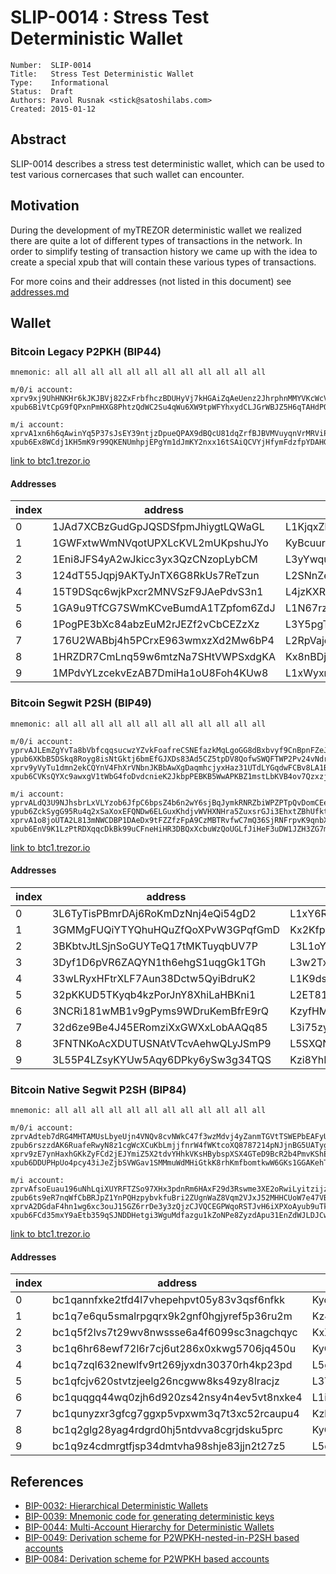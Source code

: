 # SLIP-0014 : Stress Test Deterministic Wallet

```
Number:  SLIP-0014
Title:   Stress Test Deterministic Wallet
Type:    Informational
Status:  Draft
Authors: Pavol Rusnak <stick@satoshilabs.com>
Created: 2015-01-12
```

## Abstract

SLIP-0014 describes a stress test deterministic wallet, which can be used
to test various cornercases that such wallet can encounter.

## Motivation

During the development of myTREZOR deterministic wallet we realized there
are quite a lot of different types of transactions in the network. In order
to simplify testing of transaction history we came up with the idea to create
a special xpub that will contain these various types of transactions.

For more coins and their addresses (not listed in this document) see [addresses.md](slip-0014/addresses.md)

## Wallet

### Bitcoin Legacy P2PKH (BIP44)

```
mnemonic: all all all all all all all all all all all all

m/0/i account:
xprv9xj9UhHNKHr6kJKJBVj82ZxFrbfhczBDUHyVj7kHGAiZqAeUenz2JhrphnMMYVKcWcVPFJESngtKsVa4FYEvFfWUTtZThCoZdwDeS9qQnqm
xpub6BiVtCpG9fQPxnPmHXG8PhtzQdWC2Su4qWu6XW9tpWFYhxydCLJGrWBJZ5H6qTAHdPQ7pQhtpjiYZVZARo14qHiay2fvrX996oEP42u8wZy

m/i account:
xprvA1xn6h6qAwinYq5P37sJsEY39ntjzDpueQPAX9dBQcU81dqZrfBJBVMVuyqnVrMRViPxriZkdLd2vTtpnJaoaomJ67JBk3G1xMagp89w2XX
xpub6Ex8WCdj1KH5mK9r99QKENUmhpjEPgYm1dJmKY2nxx16tSAiQCVYjHfymFdzfpYDAHGtWYTif7WkUKLMULRJFPeV1hvEbeXqrM11K85yPjp
```

[link to btc1.trezor.io](https://btc1.trezor.io/xpub/xpub6BiVtCpG9fQPxnPmHXG8PhtzQdWC2Su4qWu6XW9tpWFYhxydCLJGrWBJZ5H6qTAHdPQ7pQhtpjiYZVZARo14qHiay2fvrX996oEP42u8wZy)

#### Addresses

index | address                            | private key
------|------------------------------------|-----------------------------------------------------
   0  | 1JAd7XCBzGudGpJQSDSfpmJhiygtLQWaGL | L1KjqxZkUwdXaKNL15F2jJZVZpgi2HkHPHGyqTrQNNegyZez3A7Z
   1  | 1GWFxtwWmNVqotUPXLcKVL2mUKpshuJYo  | KyBcuurcaJw6NqnZsmtpDqjbsS67PTXEZAK9QyFEDsyYjmNJJozj
   2  | 1Eni8JFS4yA2wJkicc3yx3QzCNzopLybCM | L3yYwqub7bYq6qKkPf9UAE7uuZYV8adAHvEaceXY9fKX8G7FDCoZ
   3  | 124dT55Jqpj9AKTyJnTX6G8RkUs7ReTzun | L2SNnZeTNHwgr9mayyHLZxmpyQN4SNbrxjBf9Rwq5Fvu2wwTm476
   4  | 15T9DSqc6wjkPxcr2MNVSzF9JAePdvS3n1 | L4jzKXRhQXesPeUSUNi7EMHAEBFzwJuAkZsNi5tja9rLxgGajwPv
   5  | 1GA9u9TfCG7SWmKCveBumdA1TZpfom6ZdJ | L1N67rzEMn6fqvhkFeDnt11LMxYdGZtGQgdYVuASNpmQRawgbJEN
   6  | 1PogPE3bXc84abzEuM2rJEZf2vCbCEZzXz | L3Y5pgT2ewKqdqh6kcGDQ7YHFoW5Vh4xErrPqb4Yjb5re9QYZw7D
   7  | 176U2WABbj4h5PCrxE963wmxzXd2Mw6bP4 | L2RpVajejxusxUXqLHTFJAyp1nzJnT2xuJpfm7Uah4GGUHz7XD58
   8  | 1HRZDR7CmLnq59w6mtzNa7SHtVWPSxdgKA | Kx8nBDjAkXkykD62AF8XjP8W5Z4a79iZC8Z7axyDWXsZTcn5agzM
   9  | 1MPdvYLzcekvEzAB7DmiHa1oU8Foh4KUw8 | L1xWyxmCkjsB2Z9wnjoZ5TGabeg8KbpZt1PjgVsKA9pn3L7JCiTs

### Bitcoin Segwit P2SH (BIP49)

```
mnemonic: all all all all all all all all all all all all

m/0/i account:
yprvAJLEmZgYvTa8bVbfcqqsucwzYZvkFoafreCSNEfazkMqLgoGG8dBxbvyf9CnBpnFZeJPQn557NkeBJX3AAVfPVzh97JgJDh5KKcKDCEbbzm
ypub6XKbB5DSkq8Royg8isNtGktj6bmEfGJXDs83Ad5CZ5tpDV8QofwSWQFTWP2Pv24vNdrPhquehL7vRMvSTj2GpKv6UaTQCBKZALm6RJAmxG6
xprv9yVyTu1dmn2ekCQYnV4FhXrVNbnJKBbAwXgDaqmhcjyxHaz31UTdLYGqdwFCBv8LA1BafJUWeiQ6J1uUSU5ebGK6GmcFiJsb3bYfpfpLyva
xpub6CVKsQYXc9awxgV1tWbG4foDvdcnieK2JkbpPEBKB5WwAPKBZ1mstLbKVB4ov7QzxzjaxNK6EfmNY5Jsk2cG26EVcEkycGW4tchT2dyUhrx

m/i account:
yprvALdQ3U9NJhsbrLxVLYzob6JfpC6bpsZ4b6n2wY6sjBqJymkRNRZbiWPZPTpQvDomCEePhzdHGNCYmrUpJXVrAS7XE77u2ks7ngs2DgoWAZv
ypub6ZckSygG95Ru4q2xSaXoxEFQNDw6ELGuxKhdjvWVHXNHra5ZuxsrGJi3EhxtZBhUfkteowVwM3xEDqYoSHemQTJPH67BTUXc1V7Hvneqgzd
xprvA1o8joUTA2L813mNWCDBP1DAeDx9tFZZfzFpA9CzMBTRvfwC7mQ36SjRNFrpvK9qnbXaxX2iohqztZsFaq5qNCRvMmRUSr3dWxoNq8pNtmz
xpub6EnV9K1LzPtRDXqqcDkBk99uCFneHiHR3DBQxXcbuWzQoUGLfJiHeF3uDW1JZH3ZG7mr4TuNtPbgLYwEibEkcDcnQkQksZi7jm3eY8PqKFv
```

[link to btc1.trezor.io](https://btc1.trezor.io/xpub/ypub6XKbB5DSkq8Royg8isNtGktj6bmEfGJXDs83Ad5CZ5tpDV8QofwSWQFTWP2Pv24vNdrPhquehL7vRMvSTj2GpKv6UaTQCBKZALm6RJAmxG6)

#### Addresses

index | address                            | private key
------|------------------------------------|-----------------------------------------------------
   0  | 3L6TyTisPBmrDAj6RoKmDzNnj4eQi54gD2 | L1xY6RmpnGn7r5bhQCrDXFTqVGFY7e1p62Rw5yw6bNzKUzRLD1tw
   1  | 3GMMgFUQiYTYQhuHQuZfQoXPvW3GPqfGmD | Kx2KfpCa6Aewb1zxPBt5ex8MFNKk3SrJaeYRVjNRCUg7zALXDy8w
   2  | 3BKbtvJtLSjnSoGUYTeQ17tMKTuyqbUV7P | L3L1oYXQbPmgpgvyB6BzM5PihfAvZfi3pFMZfppVQscM1zQokdtg
   3  | 3Dyf1D6pVR6ZAQYN1th6ehgS1uqgGk1TGh | L3w2TxQpwJCkEhM96o3DTFTC1Pv67kpQ4Nwp4jD9n8oHvFQ7KsSB
   4  | 33wLRyxHFtrXLF7Aun38Dctw5QyiBdruK2 | L1K9dsgY46AgcGsNYdqJCEQbKBvvSuRz1MrWu3ATgyRaq3vVprtn
   5  | 32pKKUD5TKyqb4kzPorJnY8XhiLaHBKni1 | L2ET81wAcxm4vU22w7mEU2EC9bf5aNr1XaMNA1B9GkMHr5YT99a5
   6  | 3NCRi181wMB1v9gPyms9WDruKemBfrE9rQ | KzyfHMxPYBmwgy3pJtqj2UK6xbqzA8TDZUdapXMCQidk2zLg1zVC
   7  | 32d6ze9Be4J45ERomziXxGWXxLobAAQq85 | L3i75zyVQKi5ZBjHMghQSgCx1HYQnYjZh1N2Y6gBLciEa7mqYqvN
   8  | 3FNTNKoAcXDUTUSNAtVTcvAehwQLyJSmP9 | L5SXQN7L1KNFTVurn4xaevP494RYRWNSqVUE2cUFMFnpQTSPHNYG
   9  | 3L55P4LZsyKYUw5Aqy6DPky6ySw3g34TQS | Kzi8YhDogNJKVis8r5z4Lq8M6rSNudAG5p63pF45i9fQQb3KCAeC

### Bitcoin Native Segwit P2SH (BIP84)

```
mnemonic: all all all all all all all all all all all all

m/0/i account:
zprvAdteb7dRG4MHTAMUsLbyeUjn4VNQv8cvNWkC47f3wzMdvj4yZanmTGVtTSWEPbEAFyU2PCtDFTXXkUMaPnTwMs4n9PaKaEMAzKMzZguzwHG
zpub6rszzdAK6RuafeRwyN8z1cgWcXCuKbLmjjfnrW4fWKtcoXQ8787214pNJjnBG5UATyghuNzjn6Lfp5k5xymrLFJnCy46bMYJPyZsbpFGagT
xprv9zE7ynHaxhGKkZyFCd2jEJYmiZ5X2tdvYHhkVKsHBybspXSX4GTeD9BcR2b4PmvKShEQtFh6L8pRyu8SxPdumPhaQiBUQQiCSsEhnaadaYm
xpub6DDUPHpUo4pcy43iJeZjbSVWGav1SMMmuWdMHiGtkK8rhKmfbomtkwW6GKs1GGAKehT6QRocrmda3WWxXawpjmwaUHfFRXuKrXSapdckEYF

m/i account:
zprvAfsoEuau196uNhLqiXUYRFTZSo97XHx3pdnRm6HAxF29d3Rswme3XE2oRwiLyitzijzMftxSeDU4xHZ7VDHktLdSe9gMX5mrjK47T728VMG
zpub6ts9eR7nqWfCbBRJpZ1YnPQHzpybvkfuBri2ZUgnWaZ8Vqm2VJxJ52MHHCUoW7e47VBXCik3trD7DP1Xf7R9MT2JCH9Qzf3jWgSWDogr5oM
xprvA2DGdaF4hn1wg6xc3ouJ15GZ6rrDe3y3zQjzCJVQCEGPWqoRSTJvH6iXPXoAyub9uTkkAwmKitkyBiKz3pTjHsGEuUHWMG8tBrvpg3G2uoU
xpub6FCd35mxY9aEtb359qSJNDDHetgi3WguMdfazgu1kZoNPe8ZyzdApu31EnZdWJLDJCwuhmYvyXW1SonQDib7kyf6TbkZpqQkyEKDSf3g1jX
```

[link to btc1.trezor.io](https://btc1.trezor.io/xpub/zpub6rszzdAK6RuafeRwyN8z1cgWcXCuKbLmjjfnrW4fWKtcoXQ8787214pNJjnBG5UATyghuNzjn6Lfp5k5xymrLFJnCy46bMYJPyZsbpFGagT)

#### Addresses

index | address                                    | private key
------|--------------------------------------------|-----------------------------------------------------
0     | bc1qannfxke2tfd4l7vhepehpvt05y83v3qsf6nfkk | Kycvq5CiKukoBWJjN3WEduoHnE6pKWrQPM7XuiLEkbgLuQgEzZPu
1     | bc1q7e6qu5smalrpgqrx9k2gnf0hgjyref5p36ru2m | Kz4p2JcERCPT6LADX5pDmV1XNtnskABTaCFQb1hyNuWDqY43HuwE
2     | bc1q5f2lvs7t29wv8nwssse6a4f6099sc3nagchqyc | KxXM7XXwK8G1yZpw5o8tqaA5Ria5R3WxX78zbdPdg3Ncp9mgHiur
3     | bc1q6hr68ewf72l6r7cj6ut286x0xkwg5706jq450u | KyGV2ApxE2gLmCukQbjKAKKrcGKBCGSRy2itnyXDoxcdjsdd9vXH
4     | bc1q7zql632newlfv9rt269jyxdn30370rh4kp23pd | L5gUrfBMftHbbn6tUaHNHkNcPxpz6niJsdCubAMHTaxU759RDY6N
5     | bc1qfcjv620stvtzjeelg26ncgww8ks49zy8lracjz | L3YbRwxjxLx9SwcKYyaKXWPtR3pqbPdzMjaTHv6oi62jETv6VNvC
6     | bc1quqgq44wq0zjh6d920zs42nsy4n4ev5vt8nxke4 | L1i1MqdvaTpcaPaHXfgMkxLU7Mq6DZHRzs54AmdAYNstE4vRRT2i
7     | bc1qunyzxr3gfcg7ggxp5vpxwm3q7t3xc52rcaupu4 | KzkvQCu5ERcFcd6HBicdcDEom3MEaP3ptRLeHqnG6X1LU3jj7vjh
8     | bc1q2glg28yag4rdgrd0hj5ntdvva8cgrjdsku5prc | KyQf4uHNM1eskde2jJ7XwrXDe8TD9DAML5UTp3uxA7uzbWSY1NzZ
9     | bc1q9z4cdmrgtfjsp34dmtvha98shje83jjn2t27z5 | L5o7HpPciFxK9QrJu2tWg6aVTK89KjLHizHPwwAfqVX2qyzxqmrB

## References

- [BIP-0032: Hierarchical Deterministic Wallets](https://github.com/bitcoin/bips/blob/master/bip-0032.mediawiki)
- [BIP-0039: Mnemonic code for generating deterministic keys](https://github.com/bitcoin/bips/blob/master/bip-0039.mediawiki)
- [BIP-0044: Multi-Account Hierarchy for Deterministic Wallets](https://github.com/bitcoin/bips/blob/master/bip-0044.mediawiki)
- [BIP-0049: Derivation scheme for P2WPKH-nested-in-P2SH based accounts](https://github.com/bitcoin/bips/blob/master/bip-0049.mediawiki)
- [BIP-0084: Derivation scheme for P2WPKH based accounts](https://github.com/bitcoin/bips/blob/master/bip-0084.mediawiki)
